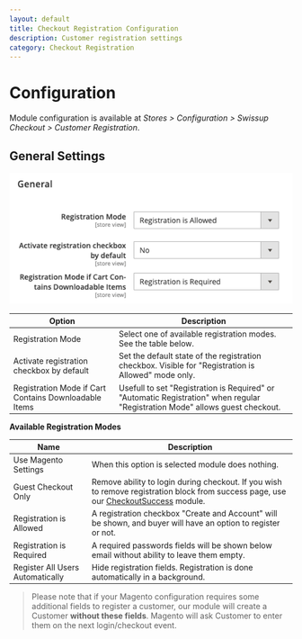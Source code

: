 ```yaml
---
layout: default
title: Checkout Registration Configuration
description: Customer registration settings
category: Checkout Registration
---
```


# Configuration

Module configuration is available at _Stores > Configuration > Swissup Checkout > Customer Registration_.

## General Settings

![General Settings](/images/m2/checkout-registration/configuration/general.png)

Option              | Description
--------------------|------------
Registration Mode   | Select one of available registration modes. See the table below.
Activate registration checkbox by default | Set the default state of the registration checkbox. Visible for "Registration is Allowed" mode only.
Registration Mode if Cart Contains Downloadable Items | Usefull to set "Registration is Required" or "Automatic Registration" when regular "Registration Mode" allows guest checkout.

**Available Registration Modes**

Name                    | Description
------------------------|------------
Use Magento Settings    | When this option is selected module does nothing.
Guest Checkout Only     | Remove ability to login during checkout. If you wish to remove registration block from success page, use our [CheckoutSuccess](/m2/extensions/checkout-success/) module.
Registration is Allowed | A registration checkbox "Create and Account" will be shown, and buyer will have an option to register or not.
Registration is Required | A required passwords fields will be shown below email without ability to leave them empty.
Register All Users Automatically | Hide registration fields. Registration is done automatically in a background.

> Please note that if your Magento configuration requires some additional fields
> to register a customer, our module will create a Customer **without these fields**.
> Magento will ask Customer to enter them on the next login/checkout event.
